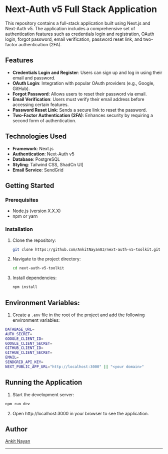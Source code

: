 # Next-Auth v5 Full Stack Application

This repository contains a full-stack application built using Next.js and Next-Auth v5. The application includes a comprehensive set of authentication features such as credentials login and registration, OAuth login, forgot password, email verification, password reset link, and two-factor authentication (2FA).

## Features

-   **Credentials Login and Register**: Users can sign up and log in using their email and password.
-   **OAuth Login**: Integration with popular OAuth providers (e.g., Google, GitHub).
-   **Forgot Password**: Allows users to reset their password via email.
-   **Email Verification**: Users must verify their email address before accessing certain features.
-   **Password Reset Link**: Sends a secure link to reset the password.
-   **Two-Factor Authentication (2FA)**: Enhances security by requiring a second form of authentication.

## Technologies Used

-   **Framework**: Next.js
-   **Authentication**: Next-Auth v5
-   **Database**: PostgreSQL
-   **Styling**: Tailwind CSS, ShadCn UI]
-   **Email Service**: SendGrid

## Getting Started

### Prerequisites

-   Node.js (version X.X.X)
-   npm or yarn

### Installation

1. Clone the repository:

    ```bash
    git clone https://github.com/AnkitNayan83/next-auth-v5-toolkit.git
    ```

2. Navigate to the project directory:

    ```bash
    cd next-auth-v5-toolkit
    ```

3. Install dependencies:

    ```bash
    npm install
    ```

## Environment Variables:

1. Create a `.env` file in the root of the project and add the following environment variables:

```bash
DATABASE_URL=
AUTH_SECRET=
GOOGLE_CLIENT_ID=
GOOGLE_CLIENT_SECRET=
GITHUB_CLIENT_ID=
GITHUB_CLIENT_SECRET=
EMAIL=
SENDGRID_API_KEY=
NEXT_PUBLIC_APP_URL="http://localhost:3000" || "<your domain>"
```

## Running the Application

1. Start the development server:

```bash
npm run dev
```

2. Open http://localhost:3000 in your browser to see the application.

## Author

[Ankit Nayan](https://github.com/AnkitNayan83)

---
